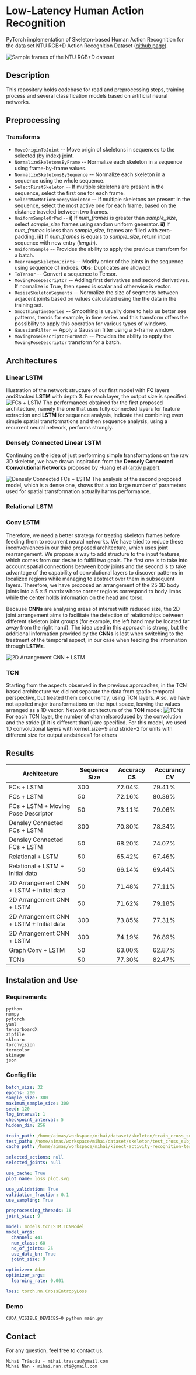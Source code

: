 # Low-Latency Human Action Recognition

PyTorch implementation of Skeleton-based Human Action Recognition for the data set NTU RGB+D Action Recognition Dataset ([github page](https://github.com/shahroudy/NTURGB-D/)).

![Sample frames of the NTU RGB+D dataset](./figs/dataset.png)

## Description

This repository holds codebase for read and preprocessing steps, training process and several classification models based on artificial neural networks.

## Preprocessing
### Transforms

* ``MoveOriginToJoint`` -- Move origin of skeletons in sequences to the selected (by index) joint. 
* ``NormalizeSkeletonsByFrame`` -- Normalize each skeleton in a sequence using frame-by-frame values.
* ``NormalizeSkeletonsBySequence`` -- Normalize each skeleton in a sequence using the whole sequence.
* ``SelectFirstSkeleton`` -- If multiple skeletons are present in the sequence, select the first one for each frame.
* ``SelectMaxMotionEnergySkeleton`` -- If multiple skeletons are present in the sequence, select the most active one for each frame, based on the distance traveled between two frames.
* ``UniformSampleOrPad`` --  **i)** If *num_frames* is greater than *sample_size*, select *sample_size* frames
    using random uniform generator. **ii)** If *num_frames* is less than *sample_size*, frames are filled with zero-padding. **iii)** If *num_frames* is equals to *sample_size*, return input sequence with new entry (*length*).
* ``UniformSample`` --  Provides the ability to apply the previous transform for a batch.
* ``RearrangeSkeletonJoints`` -- Modify order of the joints in the sequence using sequence of indices. **Obs:** Duplicates are allowed!
* ``ToTensor`` -- Convert a sequence to Tensor.
* ``MovingPoseDescriptor`` -- Adding first derivatives and second derivatives. If normalize is True, then speed is scalar and otherwise is vector.
* ``ResizeSkeletonSegments`` --  Normalize the size of segments between adjacent joints based on values calculated using the the data in the training set.
* ``SmoothingTimeSeries`` -- Smoothing is usually done to help us better see patterns, trends for example, in time series and this transform offers the possibility to apply this operation for various types of windows.
* ``GaussianFilter`` -- Apply a Gaussian filter using a 5-frame window.
* ``MovingPoseDescriptorForBatch`` -- Provides the ability to apply the ``MovingPoseDescriptor`` transform for a batch.

## Architectures
### Linear LSTM
Illustration of the network structure of our first model with **FC** layers andStacked **LSTM** with depth 3. For each layer, the output size is specified.
![FCs + LSTM](./figs/simpleLSTM-h.png)
The performances obtained for the first proposed architecture, namely the one that uses fully connected layers for feature extraction and **LSTM** for sequence analysis, indicate that combining even simple spatial transformations and then sequence analysis, using a recurrent neural network, performs strongly.

### Densely Connected Linear LSTM
Continuing on the idea of just performing simple transformations on the raw 3D skeleton, we have drawn inspiration from the **Densely Connected Convolutional Networks** proposed by Huang et al ([arxiv paper](https://arxiv.org/abs/1608.06993)).

![Densely Connected FCs + LSTM](./figs/denseLSTM-h.png)
The analysis of the second proposed model, which is a dense one, shows that a too large number of parameters used for spatial transformation actually harms performance.

### Relational LSTM 

### Conv LSTM
Therefore, we need a better strategy for treating skeleton frames before feeding them to recurrent neural networks. We have tried to reduce these inconveniences in our third proposed architecture, which uses joint rearrangement. We propose a way to add structure to the input features, which comes from our desire to fulfill two goals. The first one is to take into account spatial connections between body joints and the second is to take advantage of the capability of convolutional layers to discover patterns in localized regions while managing to abstract over them in subsequent layers. Therefore, we have proposed an arrangement of the 25 3D body joints into a 5 × 5 matrix whose corner regions correspond to body limbs while the center holds information on the head and torso.

Because **CNNs** are analysing areas of interest with reduced size, the 2D joint arrangement aims to facilitate the detection of relationships between different skeleton joint groups (for example, the left hand may be located far away from the right hand). The idea used in this approach is strong, but the additional information provided by the **CNNs** is lost when switching to the treatment of the temporal aspect, in our case when feeding the information through **LSTMs**.

![2D Arrangement CNN + LSTM](./figs/convLSTM-h.png)

### TCN
Starting from the aspects observed in the previous approaches, in the TCN based architecture we did not separate the data from spatio-temporal perspective, but treated them concurrently, using TCN layers. Also, we have not applied major transformations on the input space, leaving the values arranged as a 1D vector.
Network architecture of the **TCN** model:
![TCNs](./figs/TCN.png)
For each TCN layer, the number of channelsproduced by the convolution and the stride (if it is different than1) are specified. For this model, we used 1D convolutional layers with kernel_size=9 and stride=2 for units with different size for output andstride=1 for others

## Results
| Architecture 	| Sequence Size 	| Accuracy CS | Accurancy CV |
|--------------	|-------------------|-----------|-------|
| FCs + LSTM | 300 | 72.04% | 79.41%|
| FCs + LSTM | 50 | 72.16% | 80.39% |
|FCs + LSTM + Moving Pose Descriptor | 50 | 73.11% | 79.06% |
| Densley Connected FCs + LSTM | 300 | 70.80% | 78.34% |
| Densley Connected FCs + LSTM | 50 | 68.20% | 74.07% |
| Relational + LSTM | 50 | 65.42% |  67.46% |
| Relational + LSTM + Initial data | 50 | 66.14% | 69.44% |
| 2D Arrangement CNN + LSTM + Initial data | 50 | 71.48% | 77.11% |
| 2D Arrangement CNN + LSTM | 50 | 71.62% | 79.18% |
| 2D Arrangement CNN + LSTM + Initial data | 300 | 73.85% | 77.31%|
| 2D Arrangement CNN + LSTM | 300 | 74.19% | 76.89% |
| Graph Conv + LSTM  | 50 | 63.00% |  62.87%| 
| TCNs | 50 |  77.30% | 82.47% |

## Instalation and Use

### Requirements
```
python
numpy
pytorch
yaml
tensorboardX
zipfile
sklearn
torchvision
termcolor
skimage
json
```
### Config file
```yaml
batch_size: 32
epochs: 200
sample_size: 300
maximum_sample_size: 300
seed: 120
log_interval: 1
checkpoint_interval: 5
hidden_dim: 256

train_path: /home/aimas/workspace/mihai/dataset/skeleton/train_cross_subject
test_path: /home/aimas/workspace/mihai/dataset/skeleton/test_cross_subject
cache_path: /home/aimas/workspace/mihai/kinect-activity-recognition-tests/skeleton-cache

selected_actions: null
selected_joints: null

use_cache: True
plot_name: loss_plot.svg

use_validation: True
validation_fraction: 0.1
use_sampling: True

preprocessing_threads: 16
joint_size: 9

model: models.tcnLSTM.TCNModel
model_args:
  channel: 441
  num_class: 60
  no_of_joints: 25
  use_data_bn: True
  joint_size: 9

optimizer: Adam
optimizer_args:
  learning_rate: 0.001

loss: torch.nn.CrossEntropyLoss
```

### Demo
```
CUDA_VISIBLE_DEVICES=0 python main.py
```

## Contact
For any question, feel free to contact us.
```
Mihai Trăscău - mihai.trascau@gmail.com
Mihai Nan - mihai.nan.cti@gmail.com
```
